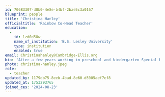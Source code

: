 ```yaml
---
id: 70683307-d0b0-4e8e-b4bf-2bae5c3a0167
blueprint: people
title: 'Christina Hanley'
officialtitle: 'Rainbow Co-Head Teacher'
education:
  -
    id: lzd0d58w
    name_of_institution: 'B.S. Lesley University'
    type: institution
    enabled: true
email: Christinahanley@Cambridge-Ellis.org
bio: 'After a few years working in preschool and kindergarten Special Education classrooms, I am passionate and experienced in early childhood. With a B.S. in Counseling from Lesley University, I feel I bring a well-rounded perspective of early childhood development to the classroom, and I strive to help each and every child grow and learn in their own way. I have a background in art and love bringing it into my classroom in any way I can, encouraging students to have sensory experiences and learn along the way. I love to cook and spend time outside, and I love to experience the world the way our kids do, with curiosity and open-mindedness. I am excited to be a part of the CES team!'
photo: christina-hanley.jpeg
role:
  - teacher
updated_by: 1179db75-8eeb-4bad-8e60-d5005aef7ef8
updated_at: 1753293765
joined_ces: '2024-08-23'
---
```

